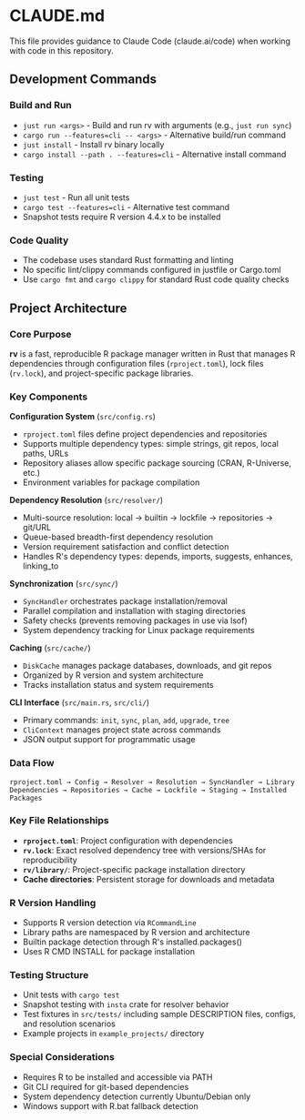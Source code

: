 # CLAUDE.md

This file provides guidance to Claude Code (claude.ai/code) when working with code in this repository.

## Development Commands

### Build and Run
- `just run <args>` - Build and run rv with arguments (e.g., `just run sync`)  
- `cargo run --features=cli -- <args>` - Alternative build/run command
- `just install` - Install rv binary locally
- `cargo install --path . --features=cli` - Alternative install command

### Testing
- `just test` - Run all unit tests
- `cargo test --features=cli` - Alternative test command
- Snapshot tests require R version 4.4.x to be installed

### Code Quality
- The codebase uses standard Rust formatting and linting
- No specific lint/clippy commands configured in justfile or Cargo.toml
- Use `cargo fmt` and `cargo clippy` for standard Rust code quality checks

## Project Architecture

### Core Purpose
**rv** is a fast, reproducible R package manager written in Rust that manages R dependencies through configuration files (`rproject.toml`), lock files (`rv.lock`), and project-specific package libraries.

### Key Components

**Configuration System** (`src/config.rs`)
- `rproject.toml` files define project dependencies and repositories
- Supports multiple dependency types: simple strings, git repos, local paths, URLs
- Repository aliases allow specific package sourcing (CRAN, R-Universe, etc.)
- Environment variables for package compilation

**Dependency Resolution** (`src/resolver/`)
- Multi-source resolution: local → builtin → lockfile → repositories → git/URL
- Queue-based breadth-first dependency resolution
- Version requirement satisfaction and conflict detection
- Handles R's dependency types: depends, imports, suggests, enhances, linking_to

**Synchronization** (`src/sync/`)
- `SyncHandler` orchestrates package installation/removal
- Parallel compilation and installation with staging directories
- Safety checks (prevents removing packages in use via lsof)
- System dependency tracking for Linux package requirements

**Caching** (`src/cache/`)
- `DiskCache` manages package databases, downloads, and git repos
- Organized by R version and system architecture  
- Tracks installation status and system requirements

**CLI Interface** (`src/main.rs`, `src/cli/`)
- Primary commands: `init`, `sync`, `plan`, `add`, `upgrade`, `tree`
- `CliContext` manages project state across commands
- JSON output support for programmatic usage

### Data Flow
```
rproject.toml → Config → Resolver → Resolution → SyncHandler → Library
Dependencies → Repositories → Cache → Lockfile → Staging → Installed Packages
```

### Key File Relationships
- **`rproject.toml`**: Project configuration with dependencies
- **`rv.lock`**: Exact resolved dependency tree with versions/SHAs for reproducibility
- **`rv/library/`**: Project-specific package installation directory
- **Cache directories**: Persistent storage for downloads and metadata

### R Version Handling
- Supports R version detection via `RCommandLine` 
- Library paths are namespaced by R version and architecture
- Builtin package detection through R's installed.packages()
- Uses R CMD INSTALL for package installation

### Testing Structure
- Unit tests with `cargo test`
- Snapshot testing with `insta` crate for resolver behavior
- Test fixtures in `src/tests/` including sample DESCRIPTION files, configs, and resolution scenarios
- Example projects in `example_projects/` directory

### Special Considerations
- Requires R to be installed and accessible via PATH
- Git CLI required for git-based dependencies
- System dependency detection currently Ubuntu/Debian only
- Windows support with R.bat fallback detection
